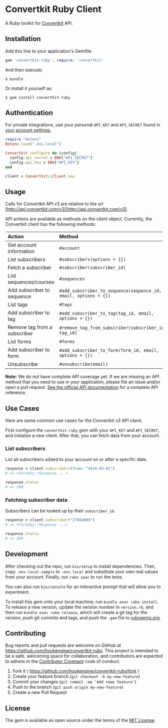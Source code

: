 # Convertkit Ruby Client

A Ruby toolkit for [Convertkit](https://convertkit.com/) API.

## Installation

Add this line to your application's Gemfile:

```ruby
gem 'convertkit-ruby', require: 'convertkit'
```

And then execute:

    $ bundle

Or install it yourself as:

    $ gem install convertkit-ruby

## Authentication

For private integrations, use your personal ``API_KEY`` and ``API_SECRET`` found in [your account settings.](https://app.convertkit.com/account/edit)

```ruby
require "dotenv"
Dotenv.load(".env.local")

Convertkit.configure do |config|
  config.api_secret = ENV["API_SECRET"]
  config.api_key = ENV["API_KEY"]
end

client = Convertkit::Client.new
```

## Usage

Calls for Convertkit API v3 are relative to the url [http://api.convertkit.com/v3](http://api.convertkit.com/v3).

API actions are available as methods on the client object. Currently, the Convertkit client has the following methods:


| Action                       | Method                                                          |
|:-----------------------------|:----------------------------------------------------------------|
| Get account information      | `#account`                                                      |
| List subscribers             | `#subscribers(options = {})`                                    |
| Fetch a subscriber           | `#subscriber(subscriber_id)`                                    |
| List sequences/courses       | `#sequences`                                                    |
| Add subscriber to sequence   | `#add_subscriber_to_sequence(sequence_id, email, options = {})` |
| List tags                    | `#tags`                                                         |
| Add subscriber to tag        | `#add_subscriber_to_tag(tag_id, email, options = {})`           |
| Remove tag from a subscriber | `#remove_tag_from_subscriber(subscriber_id, tag_id)`            |
| List forms                   | `#forms`                                                        |
| Add subscriber to form       | `#add_subscriber_to_form(form_id, email, options = {})`         |
| Unsubscribe                  | `#unsubscribe(email)`                                           |

**Note:** We do not have complete API coverage yet. If we are missing an API method that you need to use in your application, please file an issue and/or open a pull request. [See the official API documentation](http://kb.convertkit.com/article/api-documentation-v3/) for a complete API reference.

## Use Cases

Here are some common use cases for the Convertkit v3 API client.

First configure the ``convertkit-ruby`` gem with your ``API_KEY`` and ``API_SECRET``, and initialize a new client. After that, you can fetch data from your account.

### List subscribers

List all subscribers added to your account on or after a specific date.

```ruby
response = client.subscribers(from: "2016-03-01")
# => <Faraday::Response ...>

response.status
# => 200
```

### Fetching subscriber data

Subscribers can be looked up by their ``subscriber_id``.

```ruby
response = client.subscriber("17682009")
# => <Faraday::Response ...>

response.status
# => 200
```

## Development

After checking out the repo, run `bin/setup` to install dependencies. Then, copy `.env.local.sample` to `.env.local` and substitute your own real values from your account. Finally, run `rake spec` to run the tests.

You can also run `bin/console` for an interactive prompt that will allow you to experiment.

To install this gem onto your local machine, run `bundle exec rake install`. To release a new version, update the version number in `version.rb`, and then run `bundle exec rake release`, which will create a git tag for the version, push git commits and tags, and push the `.gem` file to [rubygems.org](https://rubygems.org).

## Contributing

Bug reports and pull requests are welcome on GitHub at https://github.com/hookengine/convertkit-ruby. This project is intended to be a safe, welcoming space for collaboration, and contributors are expected to adhere to the [Contributor Covenant](http://contributor-covenant.org) code of conduct.

1. Fork it ( https://github.com/hookengine/convertkit-ruby/fork )
2. Create your feature branch (`git checkout -b my-new-feature`)
3. Commit your changes (`git commit -am 'Add some feature'`)
4. Push to the branch (`git push origin my-new-feature`)
5. Create a new Pull Request

## License

The gem is available as open source under the terms of the [MIT License](http://opensource.org/licenses/MIT).
